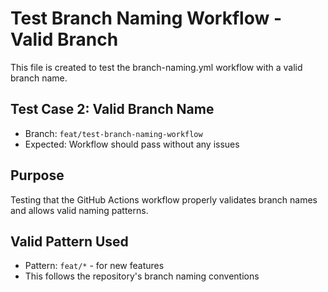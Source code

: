 # Test Branch Naming Workflow - Valid Branch

This file is created to test the branch-naming.yml workflow with a valid branch name.

## Test Case 2: Valid Branch Name
- Branch: `feat/test-branch-naming-workflow`
- Expected: Workflow should pass without any issues

## Purpose
Testing that the GitHub Actions workflow properly validates branch names and allows valid naming patterns.

## Valid Pattern Used
- Pattern: `feat/*` - for new features
- This follows the repository's branch naming conventions
